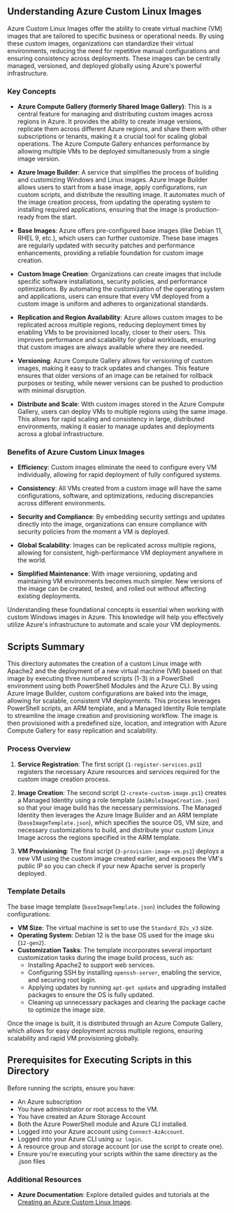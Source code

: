## Understanding Azure Custom Linux Images

Azure Custom Linux Images offer the ability to create virtual machine (VM) images that are tailored to specific business or operational needs. By using these custom images, organizations can standardize their virtual environments, reducing the need for repetitive manual configurations and ensuring consistency across deployments. These images can be centrally managed, versioned, and deployed globally using Azure's powerful infrastructure.

### Key Concepts

- **Azure Compute Gallery (formerly Shared Image Gallery)**: This is a central feature for managing and distributing custom images across regions in Azure. It provides the ability to create image versions, replicate them across different Azure regions, and share them with other subscriptions or tenants, making it a crucial tool for scaling global operations. The Azure Compute Gallery enhances performance by allowing multiple VMs to be deployed simultaneously from a single image version.

- **Azure Image Builder**: A service that simplifies the process of building and customizing Windows and Linux images. Azure Image Builder allows users to start from a base image, apply configurations, run custom scripts, and distribute the resulting image. It automates much of the image creation process, from updating the operating system to installing required applications, ensuring that the image is production-ready from the start.

- **Base Images**: Azure offers pre-configured base images (like Debian 11, RHEL 9, etc.), which users can further customize. These base images are regularly updated with security patches and performance enhancements, providing a reliable foundation for custom image creation.

- **Custom Image Creation**: Organizations can create images that include specific software installations, security policies, and performance optimizations. By automating the customization of the operating system and applications, users can ensure that every VM deployed from a custom image is uniform and adheres to organizational standards.

- **Replication and Region Availability**: Azure allows custom images to be replicated across multiple regions, reducing deployment times by enabling VMs to be provisioned locally, closer to their users. This improves performance and scalability for global workloads, ensuring that custom images are always available where they are needed.

- **Versioning**: Azure Compute Gallery allows for versioning of custom images, making it easy to track updates and changes. This feature ensures that older versions of an image can be retained for rollback purposes or testing, while newer versions can be pushed to production with minimal disruption.

- **Distribute and Scale**: With custom images stored in the Azure Compute Gallery, users can deploy VMs to multiple regions using the same image. This allows for rapid scaling and consistency in large, distributed environments, making it easier to manage updates and deployments across a global infrastructure.

### Benefits of Azure Custom Linux Images

- **Efficiency**: Custom images eliminate the need to configure every VM individually, allowing for rapid deployment of fully configured systems.
  
- **Consistency**: All VMs created from a custom image will have the same configurations, software, and optimizations, reducing discrepancies across different environments.

- **Security and Compliance**: By embedding security settings and updates directly into the image, organizations can ensure compliance with security policies from the moment a VM is deployed.

- **Global Scalability**: Images can be replicated across multiple regions, allowing for consistent, high-performance VM deployment anywhere in the world.

- **Simplified Maintenance**: With image versioning, updating and maintaining VM environments becomes much simpler. New versions of the image can be created, tested, and rolled out without affecting existing deployments.

Understanding these foundational concepts is essential when working with custom Windows images in Azure. This knowledge will help you effectively utilize Azure's infrastructure to automate and scale your VM deployments.

## Scripts Summary

This directory automates the creation of a custom Linux image with Apache2 and the deployment of a new virtual machine (VM) based on that image by executing three numbered scripts (1-3) in a PowerShell environment using both PowerShell Modules and the Azure CLI. By using Azure Image Builder, custom configurations are baked into the image, allowing for scalable, consistent VM deployments. This process leverages PowerShell scripts, an ARM template, and a Managed Identity Role template to streamline the image creation and provisioning workflow. The image is then provisioned with a predefined size, location, and integration with Azure Compute Gallery for easy replication and scalability.

### Process Overview

1. **Service Registration**: The first script (`1-register-services.ps1`) registers the necessary Azure resources and services required for the custom image creation process.

2. **Image Creation**: The second script (`2-create-custom-image.ps1`) creates a Managed Identity using a role template (`aibRoleImageCreation.json`) so that your image build has the necessary permissions. The Managed Identity then leverages the Azure Image Builder and an ARM template (`baseImageTemplate.json`), which specifies the source OS, VM size, and necessary customizations to build, and distribute your custom Linux Image across the regions specified in the ARM template.  

3. **VM Provisioning**: The final script (`3-provision-image-vm.ps1`) deploys a new VM using the custom image created earlier, and exposes the VM's public IP so you can check if your new Apache server is properly deployed.

### Template Details

The base image template (`baseImageTemplate.json`) includes the following configurations:

- **VM Size**: The virtual machine is set to use the `Standard_D2s_v3` size.
- **Operating System**: Debian 12 is the base OS used for the image sku (`12-gen2`).
- **Customization Tasks**: The template incorporates several important customization tasks during the image build process, such as:
  - Installing Apache2 to support web services.
  - Configuring SSH by installing `openssh-server`, enabling the service, and securing root login.
  - Applying updates by running `apt-get update` and upgrading installed packages to ensure the OS is fully updated.
  - Cleaning up unnecessary packages and clearing the package cache to optimize the image size.

Once the image is built, it is distributed through an Azure Compute Gallery, which allows for easy deployment across multiple regions, ensuring scalability and rapid VM provisioning globally.

## Prerequisites for Executing Scripts in this Directory

Before running the scripts, ensure you have:

- An Azure subscription
- You have administrator or root access to the VM.
- You have created an Azure Storage Account
- Both the Azure PowerShell module and Azure CLI installed.
- Logged into your Azure account using `Connect-AzAccount`.
- Logged into your Azure CLI using `az login`.
- A resource group and storage account (or use the script to create one).
- Ensure you're executing your scripts within the same directory as the .json files

### Additional Resources

- **Azure Documentation**: Explore detailed guides and tutorials at the [Creating an Azure Custom Linux Image](https://learn.microsoft.com/en-us/azure/virtual-machines/linux/imaging).